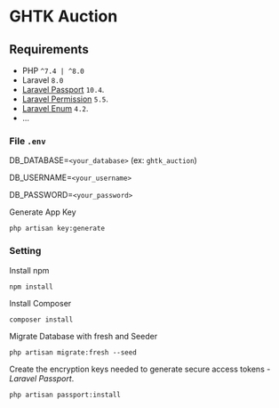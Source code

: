 # GHTK Auction

## Requirements
- PHP `^7.4 | ^8.0`
- Laravel `8.0`
- [Laravel Passport](https://laravel.com/docs/8.x/passport) `10.4`.
- [Laravel Permission](https://spatie.be/docs/laravel-permission/v5/installation-laravel) `5.5`.
- [Laravel Enum](https://github.com/BenSampo/laravel-enum) `4.2`.
- ...

### File `.env` 

DB_DATABASE=`<your_database>` (ex: `ghtk_auction`)

DB_USERNAME=`<your_username>`

DB_PASSWORD=`<your_password>`

Generate App Key

`php artisan key:generate`

### Setting

Install npm

`npm install`

Install Composer

`composer install`
 
Migrate Database with fresh and Seeder

`php artisan migrate:fresh --seed`

Create the encryption keys needed to generate secure access tokens - *Laravel Passport*.

`php artisan passport:install`
